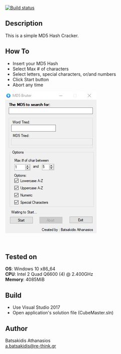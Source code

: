 [![Build status](https://ci.appveyor.com/api/projects/status/nuxi44ovpnrjrs6t?svg=true)](https://ci.appveyor.com/project/abatsakidis/md5-bruter)

## Description ##

This is a simple MD5 Hash Cracker. 

## How To ##

* Insert your MD5 Hash
* Select Max # of characters 
* Select letters, special characters, or/and numbers
* Click Start button
* Abort any time

![Alt text](/Screen/Screenshot.jpg?raw=true "MD5 Bruter")

<br>

## Tested on ##

**OS**: Windows 10 x86_64 <br>
**CPU**: Intel 2 Quad Q6600 (4) @ 2.400GHz <br>
**Memory**: 4085MiB <br>

## Build ##

* Use Visual Studio 2017<br>
* Open application's solution file (CubeMaster.sln)<br>

## Author ##

Batsakidis Athanasios<br>
a.batsakidis@re-think.gr
